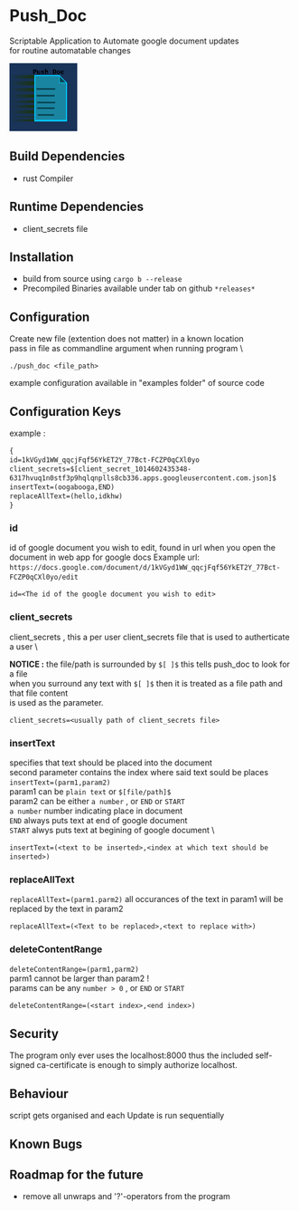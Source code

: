 # Push_Doc
Scriptable Application to Automate google document updates \
for routine automatable changes 

![alt text](https://github.com/Boilingtub/Push_Doc/blob/main/PushDocLogo.png?raw=true)


## Build Dependencies
- rust Compiler
## Runtime Dependencies
- client_secrets file 
## Installation
- build from source using `cargo b --release` 
- Precompiled Binaries available under tab on github `*releases*`
## Configuration
Create new file (extention does not matter) in a known location \
pass in file as commandline argument when running program \
```
./push_doc <file_path> 
```
example configuration available in "examples folder" of source code

## Configuration Keys
example :
```
{
id=1kVGyd1WW_qqcjFqf56YkET2Y_77Bct-FCZP0qCXl0yo
client_secrets=$[client_secret_1014602435348-6317hvuq1n0stf3p9hqlqnplls8cb336.apps.googleusercontent.com.json]$
insertText=(oogabooga,END)
replaceAllText=(hello,idkhw)
}
```
### id
id of google document you wish to edit,
found in url when you open the document in web app for google docs
Example url: `https://docs.google.com/document/d/1kVGyd1WW_qqcjFqf56YkET2Y_77Bct-FCZP0qCXl0yo/edit`
```
id=<The id of the google document you wish to edit>
```

### client_secrets
client_secrets , this a per user client_secrets file that is used to autherticate a user \

**NOTICE :** the file/path is surrounded by `$[ ]$` this tells push_doc to look for a file \
when you surround any text with `$[ ]$` then it is treated as a file path and that file content \
is used as the parameter.
```
client_secrets=<usually path of client_secrets file>
```

### insertText
specifies that text should be placed into the document \
second parameter contains the index where said text sould be places \
`insertText=(parm1,param2)` \
param1 can be `plain text` or `$[file/path]$` \
param2 can be either `a number` , or `END` or `START` \
`a number` number indicating place in document \
`END` always puts text at end of google document \
`START` alwys puts text at begining of google document \
```
insertText=(<text to be inserted>,<index at which text should be inserted>)
```

### replaceAllText
`replaceAllText=(parm1.parm2)`
all occurances of the text in param1 will be replaced by the text in param2
```
replaceAllText=(<Text to be replaced>,<text to replace with>)
```

### deleteContentRange
`deleteContentRange=(parm1,parm2)` \
parm1 cannot be larger than param2 ! \
params can be any `number > 0` , or `END` or `START`
```
deleteContentRange=(<start index>,<end index>)
```
## Security 
The program only ever uses the localhost:8000 thus the included
self-signed ca-certificate is enough to simply authorize localhost.
## Behaviour
script gets organised and each Update is run sequentially
## Known Bugs
## Roadmap for the future
- remove all unwraps and '?'-operators from the program

